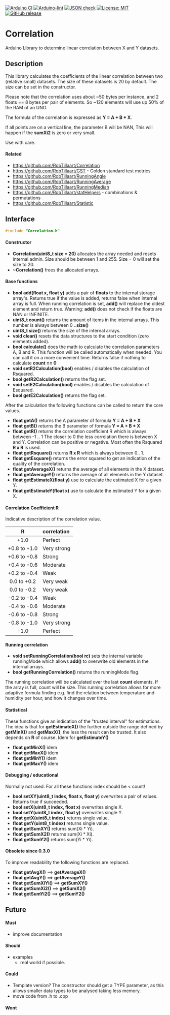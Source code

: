 
[![Arduino CI](https://github.com/RobTillaart/Correlation/workflows/Arduino%20CI/badge.svg)](https://github.com/marketplace/actions/arduino_ci)
[![Arduino-lint](https://github.com/RobTillaart/Correlation/actions/workflows/arduino-lint.yml/badge.svg)](https://github.com/RobTillaart/Correlation/actions/workflows/arduino-lint.yml)
[![JSON check](https://github.com/RobTillaart/Correlation/actions/workflows/jsoncheck.yml/badge.svg)](https://github.com/RobTillaart/Correlation/actions/workflows/jsoncheck.yml)
[![License: MIT](https://img.shields.io/badge/license-MIT-green.svg)](https://github.com/RobTillaart/Correlation/blob/master/LICENSE)
[![GitHub release](https://img.shields.io/github/release/RobTillaart/Correlation.svg?maxAge=3600)](https://github.com/RobTillaart/Correlation/releases)


# Correlation

Arduino Library to determine linear correlation between X and Y datasets.


## Description

This library calculates the coefficients of the linear correlation
between two (relative small) datasets. The size of these datasets is
20 by default. The size can be set in the constructor.

Please note that the correlation uses about ~50 bytes per instance,
and 2 floats == 8 bytes per pair of elements.
So ~120 elements will use up 50% of the RAM of an UNO.

The formula of the correlation is expressed as **Y = A + B \* X**.

If all points are on a vertical line, the parameter B will be NAN,
This will happen if the **sumXi2** is zero or very small.

Use with care.


#### Related

- https://github.com/RobTillaart/Correlation
- https://github.com/RobTillaart/GST - Golden standard test metrics
- https://github.com/RobTillaart/RunningAngle
- https://github.com/RobTillaart/RunningAverage
- https://github.com/RobTillaart/RunningMedian
- https://github.com/RobTillaart/statHelpers - combinations & permutations
- https://github.com/RobTillaart/Statistic


## Interface

```cpp
#include "Correlation.h"
```

#### Constructor

- **Correlation(uint8_t size = 20)** allocates the array needed and resets internal admin.
Size should be between 1 and 255. Size = 0 will set the size to 20.
- **~Correlation()** frees the allocated arrays.


#### Base functions

- **bool add(float x, float y)** adds a pair of **floats** to the internal storage array's.
Returns true if the value is added, returns false when internal array is full.
When running correlation is set, **add()** will replace the oldest element and return true.
Warning: **add()** does not check if the floats are NAN or INFINITE.
- **uint8_t count()** returns the amount of items in the internal arrays.
This number is always between 0 ..**size()**
- **uint8_t size()** returns the size of the internal arrays.
- **void clear()** resets the data structures to the start condition (zero elements added).
- **bool calculate()** does the math to calculate the correlation parameters A, B and R.
This function will be called automatically when needed.
You can call it on a more convenient time.
Returns false if nothing to calculate **count == 0**
- **void setR2Calculation(bool)** enables / disables the calculation of Rsquared.
- **bool getR2Calculation()** returns the flag set.
- **void setE2Calculation(bool)** enables / disables the calculation of Esquared.
- **bool getE2Calculation()** returns the flag set.

After the calculation the following functions can be called to return the core values.
- **float getA()** returns the A parameter of formula **Y = A + B \* X**
- **float getB()** returns the B parameter of formula **Y = A + B \* X**
- **float getR()** returns the correlation coefficient R which is always between -1 .. 1
The closer to 0 the less correlation there is between X and Y.
Correlation can be positive or negative.
Most often the Rsquared **R x R** is used.
- **float getRsquare()** returns **R x R** which is always between 0.. 1.
- **float getEsquare()** returns the error squared to get an indication of the
quality of the correlation.
- **float getAverageX()** returns the average of all elements in the X dataset.
- **float getAverageY()** returns the average of all elements in the Y dataset.
- **float getEstimateX(float y)** use to calculate the estimated X for a given Y.
- **float getEstimateY(float x)** use to calculate the estimated Y for a given X.


#### Correlation Coefficient R

Indicative description of the correlation value.

|  R             |  correlation  |
|:--------------:|:--------------|
|  +1.0          |  Perfect      |
|  +0.8 to +1.0  |  Very strong  |
|  +0.6 to +0.8  |  Strong       |
|  +0.4 to +0.6  |  Moderate     |
|  +0.2 to +0.4  |  Weak         |
|   0.0 to +0.2  |  Very weak    |
|   0.0 to -0.2  |  Very weak    |
|  -0.2 to -0.4  |  Weak         |
|  -0.4 to -0.6  |  Moderate     |
|  -0.6 to -0.8  |  Strong       |
|  -0.8 to -1.0  |  Very strong  |
|  -1.0          |  Perfect      |


#### Running correlation

- **void setRunningCorrelation(bool rc)** sets the internal variable runningMode
which allows **add()** to overwrite old elements in the internal arrays.
- **bool getRunningCorrelation()** returns the runningMode flag.

The running correlation will be calculated over the last **count** elements.
If the array is full, count will be size.
This running correlation allows for more adaptive formula finding e.g. find the
relation between temperature and humidity per hour, and how it changes over time.


#### Statistical

These functions give an indication of the "trusted interval" for estimations.
The idea is that for **getEstimateX()** the further outside the range defined
by **getMinX()** and **getMaxX()**, the less the result can be trusted.
It also depends on **R** of course. Idem for **getEstimateY()**

- **float getMinX()** idem
- **float getMaxX()** idem
- **float getMinY()** idem
- **float getMaxY()** idem


#### Debugging / educational

Normally not used. For all these functions index should be < count!

- **bool setXY(uint8_t index, float x, float y)** overwrites a pair of values.
Returns true if succeeded.
- **bool setX(uint8_t index, float x)** overwrites single X.
- **bool setY(uint8_t index, float y)** overwrites single Y.
- **float getX(uint8_t index)** returns single value.
- **float getY(uint8_t index)** returns single value.
- **float getSumXY()** returns sum(Xi \* Yi).
- **float getSumX2()** returns sum(Xi \* Xi).
- **float getSumY2()** returns sum(Yi \* Yi).


#### Obsolete since 0.3.0

To improve readability the following functions are replaced.

- **float getAvgX()**    ==> **getAverageX()**
- **float getAvgY()**    ==> **getAverageY()**
- **float getSumXiYi()** ==> **getSumXY()**
- **float getSumXi2()**  ==> **getSumX2()**
- **float getSumYi2()**  ==> **getSumY2()**


## Future

#### Must

- improve documentation

#### Should

- examples
  - real world if possible.

#### Could

- Template version?
The constructor should get a TYPE parameter, as this
allows smaller data types to be analysed taking less memory.
- move code from .h to .cpp

#### Wont


